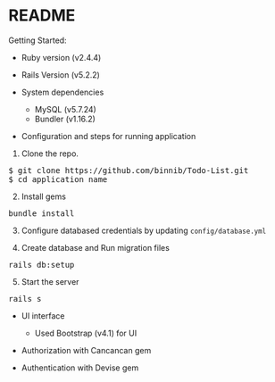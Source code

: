 # README

Getting Started:

* Ruby version (v2.4.4)

* Rails Version (v5.2.2)

* System dependencies
    * MySQL (v5.7.24)
    * Bundler (v1.16.2)

* Configuration and steps for running application

1. Clone the repo.
<pre>
$ git clone https://github.com/binnib/Todo-List.git
$ cd application name
</pre>


2. Install gems
<pre>bundle install</pre>

3. Configure databased credentials by updating
<code>config/database.yml</code>

4. Create database and Run migration files
<pre>rails db:setup</pre>

5. Start the server
<pre>
rails s
</pre>

* UI interface
    * Used Bootstrap (v4.1) for UI

* Authorization with Cancancan gem

* Authentication with Devise gem
